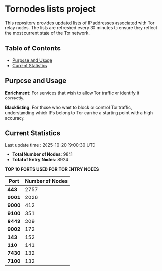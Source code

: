 # Tornodes lists project

This repository provides updated lists of IP addresses associated with Tor relay nodes. The lists are refreshed every 30 minutes to ensure they reflect the most current state of the Tor network.

## Table of Contents

- [Purpose and Usage](#purpose-and-usage)
- [Current Statistics](#current-statistics)


## Purpose and Usage

**Enrichment**: For services that wish to allow Tor traffic or identify it correctly.

**Blacklisting**: For those who want to block or control Tor traffic, understanding which IPs belong to Tor can be a starting point with a high accuracy.

## Current Statistics

Last update time : 2025-10-20 19:00:30 UTC

- **Total Number of Nodes**: 9841
- **Total of Entry Nodes**: 8924

**TOP 10 PORTS USED FOR TOR ENTRY NODES**

| **Port** | **Number of Nodes** |
|------|-----------------|
| **443**   | 2757  |
| **9001**   | 2028  |
| **9000**   | 412  |
| **9100**   | 351  |
| **8443**   | 209  |
| **9002**   | 172  |
| **143**   | 152  |
| **110**   | 141  |
| **7430**   | 132  |
| **7100**   | 132  |

